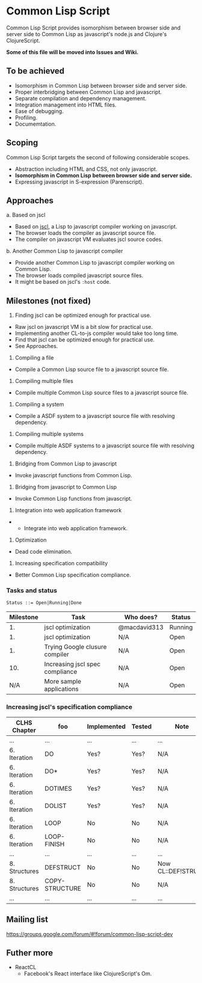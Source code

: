 # Common Lisp Script

Common Lisp Script provides isomorphism between browser side and server side to Common Lisp as javascript's node.js and Clojure's ClojureScript.

**Some of this file will be moved into Issues and Wiki.**

## To be achieved

- Isomorphism in Common Lisp between browser side and server side.
- Proper interbridging between Common Lisp and javascript.
- Separate compilation and dependency management.
- Integration management into HTML files.
- Ease of debugging.
- Profiling.
- Documemtation.

## Scoping

Common Lisp Script targets the second of following considerable scopes.

- Abstraction including HTML and CSS, not only javascript.
- **Isomorphism in Common Lisp between browser side and server side.**
- Expressing javascript in S-expression (Parenscript).

## Approaches

a. Based on jscl
  - Based on [jscl](https://github.com/davazp/jscl), a Lisp to javascript compiler working on javascript.
  - The browser loads the compiler as javascript source file.
  - The compiler on javascript VM evaluates jscl source codes.

b. Another Common Lisp to javascript compiler
  - Provide another Common Lisp to javascript compiler working on Common Lisp.
  - The browser loads compiled javascript source files.
  - It might be based on jscl's `:host` code.

## Milestones (not fixed)

1. Finding jscl can be optimized enough for practical use.
  - Raw jscl on javascript VM is a bit slow for practical use.
  - Implementing another CL-to-js compiler would take too long time.
  - Find that jscl can be optimized enough for practical use.
  - See Approaches.

1. Compiling a file
  - Compile a Common Lisp source file to a javascript source file.

1. Compiling multiple files
  - Compile multiple Common Lisp source files to a javascript source file.

1. Compiling a system
  - Compile a ASDF system to a javascript source file with resolving dependency.

1. Compiling multiple systems
  - Compile multiple ASDF systems to a javascript source file with resolving dependency.

1. Bridging from Common Lisp to javascript
  - Invoke javascript functions from Common Lisp.

1. Bridging from javascript to Common Lisp
  - Invoke Common Lisp functions from javascript.

1. Integration into web application framework
 -  - Integrate into web application framework.

1. Optimization
 - Dead code elimination.

1. Increasing specification compatibility
 - Better Common Lisp specification compliance.

### Tasks and status

    Status ::= Open|Running|Done

|Milestone|Task|Who does?|Status|
|---|---|---|---|
|1.|jscl optimization|@macdavid313|Running|
|1.|jscl optimization|N/A|Open|
|1.|Trying Google clusure compiler|N/A|Open|
|10.|Increasing jscl spec compliance|N/A|Open|
|N/A|More sample applications|N/A|Open|

### Increasing jscl's specification compliance

|CLHS Chapter|foo|Implemented|Tested|Note|
|---|---|---|---|---|
|...|...|...|...|...|
|6. Iteration|DO|Yes?|Yes?|N/A|
|6. Iteration|DO*|Yes?|Yes?|N/A|
|6. Iteration|DOTIMES|Yes?|Yes?|N/A|
|6. Iteration|DOLIST|Yes?|Yes?|N/A|
|6. Iteration|LOOP|No|No|N/A|
|6. Iteration|LOOP-FINISH|No|No|N/A|
|...|...|...|...|...|
|8. Structures|DEFSTRUCT|No|No|Now CL::DEF!STRUCT|
|8. Structures|COPY-STRUCTURE|No|No|N/A|
|...|...|...|...|...|

## Mailing list

https://groups.google.com/forum/#!forum/common-lisp-script-dev

## Futher more

- ReactCL
  - Facebook's React interface like ClojureScript's Om.
